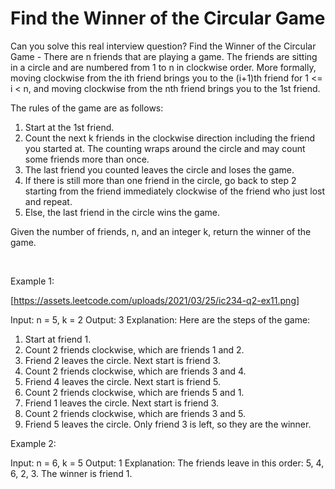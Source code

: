 # Find the Winner of the Circular Game

Can you solve this real interview question? Find the Winner of the Circular Game - There are n friends that are playing a game. The friends are sitting in a circle and are numbered from 1 to n in clockwise order. More formally, moving clockwise from the ith friend brings you to the (i+1)th friend for 1 <= i < n, and moving clockwise from the nth friend brings you to the 1st friend.

The rules of the game are as follows:

 1. Start at the 1st friend.
 2. Count the next k friends in the clockwise direction including the friend you started at. The counting wraps around the circle and may count some friends more than once.
 3. The last friend you counted leaves the circle and loses the game.
 4. If there is still more than one friend in the circle, go back to step 2 starting from the friend immediately clockwise of the friend who just lost and repeat.
 5. Else, the last friend in the circle wins the game.

Given the number of friends, n, and an integer k, return the winner of the game.

 

Example 1:

[https://assets.leetcode.com/uploads/2021/03/25/ic234-q2-ex11.png]


Input: n = 5, k = 2
Output: 3
Explanation: Here are the steps of the game:
1) Start at friend 1.
2) Count 2 friends clockwise, which are friends 1 and 2.
3) Friend 2 leaves the circle. Next start is friend 3.
4) Count 2 friends clockwise, which are friends 3 and 4.
5) Friend 4 leaves the circle. Next start is friend 5.
6) Count 2 friends clockwise, which are friends 5 and 1.
7) Friend 1 leaves the circle. Next start is friend 3.
8) Count 2 friends clockwise, which are friends 3 and 5.
9) Friend 5 leaves the circle. Only friend 3 is left, so they are the winner.

Example 2:


Input: n = 6, k = 5
Output: 1
Explanation: The friends leave in this order: 5, 4, 6, 2, 3. The winner is friend 1.